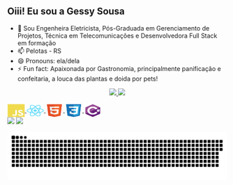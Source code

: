 ## Oiii! Eu sou a Gessy Sousa

- 🔭 Sou Engenheira Eletricista, Pós-Graduada em Gerenciamento de Projetos, Técnica em Telecomunicações e Desenvolvedora Full Stack em formação
- 📫 Pelotas - RS
- 😄 Pronouns: ela/dela
- ⚡ Fun fact: Apaixonada por Gastronomia, principalmente panificação e confeitaria, a louca das plantas e doida por pets!



<div align="center">
  <a href="https://github.com/gessysousa">
  <img height="180em" src="https://github-readme-stats.vercel.app/api?username=gessysousa&show_icons=true&theme=dracula&include_all_commits=true&count_private=true"/>
  <img height="180em" src="https://github-readme-stats.vercel.app/api/top-langs/?username=gessysousa&layout=compact&langs_count=7&theme=dracula"/>
</div>
  <div style="display: inline_block"><br>
  <img align="center" alt="Gessy-Js" height="30" width="40" src="https://raw.githubusercontent.com/devicons/devicon/master/icons/javascript/javascript-plain.svg">
  <img align="center" alt="Gessy-React" height="30" width="40" src="https://raw.githubusercontent.com/devicons/devicon/master/icons/react/react-original.svg">
  <img align="center" alt="Gessy-HTML" height="30" width="40" src="https://raw.githubusercontent.com/devicons/devicon/master/icons/html5/html5-original.svg">
  <img align="center" alt="Gessy-CSS" height="30" width="40" src="https://raw.githubusercontent.com/devicons/devicon/master/icons/css3/css3-original.svg">
  <img align="center" alt="Gessy-Csharp" height="30" width="40" src="https://raw.githubusercontent.com/devicons/devicon/master/icons/csharp/csharp-original.svg">
</div>
  
  <div> 
  <a href="https://instagram.com/gessyssousa" target="_blank"><img src="https://img.shields.io/badge/-Instagram-%23E4405F?style=for-the-badge&logo=instagram&logoColor=white" target="_blank"></a>
  <a href="https://www.linkedin.com/in/gessy-helena-schwanz-de-sousa/" target="_blank"><img src="https://img.shields.io/badge/-LinkedIn-%230077B5?style=for-the-badge&logo=linkedin&logoColor=white" target="_blank"></a> 
 
 ![Snake animation](https://github.com/gessysousa/gessysousa/blob/output/github-contribution-grid-snake.svg)
 
</div>




